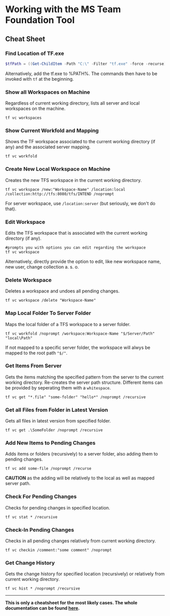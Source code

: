 # Working with the MS Team Foundation Tool
## Cheat Sheet

### Find Location of TF.exe
```powershell
$tfPath = ((Get-ChildItem -Path "C:\" -Filter "tf.exe" -force -recurse)[0]).fullname
```
Alternatively, add the tf.exe to %PATH%. The commands then have to be invoked with `tf` at the beginning.

### Show all Workspaces on Machine
Regardless of current working directory, lists all server and local workspaces on the machine.
```
tf vc workspaces
```
### Show Current Workfold and Mapping
Shows the TF workspace associated to the current working directory (if any) and the associated server mapping.
```
tf vc workfold
```

### Create New Local Workspace on Machine
Creates the new TFS workspace in the current working directory.
```
tf vc workspace /new:"Workspace-Name" /location:local /collection:http://tfs:8080/tfs/INTEND /noprompt
```
For server workspace, use `/location:server` (but seriously, we don't do that).

### Edit Workspace
Edits the TFS workspace that is associated with the current working directory (if any).
```
#prompts you with options you can edit regarding the workspace
tf vc workspace
```
Alternatively, directly provide the option to edit, like new workspace name, new user, change collection a. s. o.

### Delete Workspace
Deletes a workspace and undoes all pending changes.
```
tf vc workspace /delete "Workspace-Name"
```

### Map Local Folder To Server Folder
Maps the local folder of a TFS workspace to a server folder.
```
tf vc workfold /noprompt /workspace:Workspace-Name "$/Server/Path" "local\Path"
```
If not mapped to a specific server folder, the workspace will alwys be mapped to the root path `"$/"`.

### Get Items From Server
Gets the items matching the specified pattern from the server to the current working directory. Re-creates the server path structure.
Different items can be provided by seperating them with a `whitespace`.
```
tf vc get "*.file" "some-folder" "hello*" /noprompt /recursive
```

### Get all Files from Folder in Latest Version
Gets all files in latest version from specified folder.
```
tf vc get .\SomeFolder /noprompt /recursive
```

### Add New Items to Pending Changes
Adds items or folders (recursively) to a server folder, also adding them to pending changes.
```
tf vc add some-file /noprompt /recurse
```
**CAUTION** as the adding will be relatively to the local as well as mapped server path.

### Check For Pending Changes
Checks for pending changes in specified location.
```
tf vc stat * /recursive
```

### Check-In Pending Changes
Checks in all pending changes relatively from current working directory.
```
tf vc checkin /comment:"some comment" /noprompt
```

### Get Change History
Gets the change history for specified location (recursively) or relatively from current working directory.
```
tf vc hist * /noprompt /recursive
```
--------------------
**This is only a cheatsheet for the most likely cases. The whole documentation can be found [here](https://docs.microsoft.com/en-us/azure/devops/repos/tfvc/checkin-command?view=vsts).**